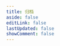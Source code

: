 ```yaml
---
title: 归档
aside: false
editLink: false
lastUpdated: false
showComment: false
---
```


<script lang="ts" setup>
import Archives from '@jaylenchan/theme/markdown/components/Archives.vue'
</script>

<ClientOnly>
	<Archives />
</ClientOnly>
